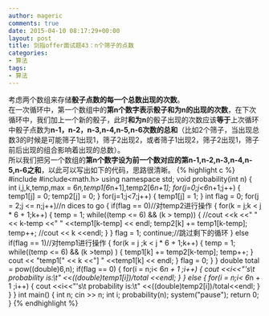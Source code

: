 ```yaml
---
author: mageric
comments: true
date: 2015-04-10 08:17:29+00:00
layout: post
title: 剑指offer面试题43：n个筛子的点数
categories:
- 算法
tags:
- 算法
---
```

考虑两个数组来存储**骰子点数的每一个总数出现的次数**。   
在一次循环中，第一个数组中的**第n个数字表示骰子和为n的出现的次数**，在下次循环中，我们加上一个新的骰子，此时**和为n**的骰子出现的次数应该**等于**上次循环中骰子点数为**n-1，n-2，n-3,n-4,n-5,n-6次数的总和**（比如2个筛子，当出现总数3的时候是可能筛子1出现1，筛子2出现2，或者筛子1出现2，筛子2出现1，筛子前后出现的组合影响着出现的总数）。    
所以我们把另一个数组的**第n个数字设为前一个数对应的第n-1,n-2,n-3,n-4,n-5,n-6之和**，以此可以写出如下的代码，思路很清晰。
{% highlight c %}
#include<iostream>
#include<math.h>
using namespace std;
void probability(int n)
{
  int i,j,k,temp,max = 6*n,temp1[6*n+1],temp2[6*n+1];
  for(j=0;j<6*n+1;j++)
  {
   temp1[j] = 0;
   temp2[j] = 0;
  }
  for(j=1;j<7;j++)
  {
   temp1[j] = 1;
  }
  int flag = 0;
  for(j = 2;j <= n;j++)//n dices to go
 {
   if(flag == 0)//对temp2进行操作
   {
    for(k = j;k < j * 6 + 1;k++)
    {
      temp = 1;
      while((temp <= 6) && (k > temp))
      {
       //cout <<k <<" " << k-temp <<" " <<temp1[k-temp] << endl;
        temp2[k] += temp1[k-temp];
        temp++;
       //cout << k <<endl;
      }
    }
    flag = 1;
    continue;//跳过剩下的循环
   }
   else if(flag == 1)//对temp1进行操作
   {
    for(k = j ;k < j * 6 + 1;k++)
    {
     temp = 1;
     while((temp <= 6) && (k >temp) )
     {
      temp1[k] += temp2[k-temp];
      temp++;
     }
     cout << "temp1[" << k <<"] " <<temp1[k] << endl;
    }
    flag = 0;
   }
 }
 double total = pow((double)6,n);
 if(flag == 0)
 {
  for(i = n;i< 6*n + 1 ;i++)
  {
   cout <<i<<"'s\t probability is:\t" <<((double)temp1[i])/total <<endl;
  }
 }
 else
 {
  for(i = n;i< 6*n + 1 ;i++)
   {
     cout <<i<<"'s\t probability is:\t" <<((double)temp2[i])/total<<endl;
   }
 }
}
int main()
{
  int n;
  cin >> n;
  int i;
  probability(n);
  system("pause");
  return 0;
}
{% endhighlight %}
